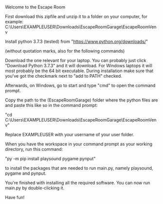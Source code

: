 Welcome to the Escape Room

First download this zipfile and unzip it to a folder on your computer, for example:
C:\Users\EXAMPLEUSER\Downloads\EscapeRoomGarage\EscapeRoomVenv

Install python 3.7.3 (tested) from
"https://www.python.org/downloads/"

(without quotation marks, also for the following commands)

Download the one relevant for your laptop. You can probably just click "Download Python 3.7.3" and it will download. For Windows laptops it will most probably be the 64 bit executable. During installation make sure that you've got the checkmark next to "add to PATH" checked.

Afterwards, on Windows, go to start and type "cmd" to open the command prompt.

Copy the path to the (EscapeRoomGarage) folder where the python files are and paste this like so in the command prompt:

"cd C:\Users\EXAMPLEUSER\Downloads\EscapeRoomGarage\EscapeRoomVenv"

Replace EXAMPLEUSER with your username of your user folder.

When you have the workspace in your command prompt as your working directory, run this command:

"py -m pip install playsound pygame pynput"

to install the packages that are needed to run main.py, namely playsound, pygame and pynput.

You're finished with installing all the required software. You can now run main.py by double-clicking it.

Have fun!

